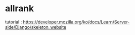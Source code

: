 # allrank
tutorial : https://developer.mozilla.org/ko/docs/Learn/Server-side/Django/skeleton_website